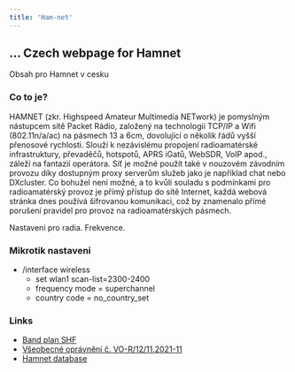 ```yaml
---
title: 'Ham-net'
---
```


## ... Czech webpage for Hamnet

Obsah pro Hamnet v cesku
### Co to je?
 HAMNET (zkr. Highspeed Amateur Multimedia NETwork) je pomyslným nástupcem sítě Packet Rádio, založený na technologií TCP/IP a Wifi (802.11n/a/ac) na pásmech 13 a 6cm, dovolující o několik řádů vyšší přenosové rychlosti.
 Slouží k nezávislému propojení radioamatérské infrastruktury, převaděčů, hotspotů, APRS iGatů, WebSDR, VoIP apod., záleží na fantazií operátora. Síť je možné použít také v nouzovém závodním provozu díky dostupným proxy serverům služeb jako je například chat nebo DXcluster.
 Co bohužel není možné, a to kvůli souladu s podmínkami pro radioamatérský provoz je přímý přístup do sítě Internet, každá webová stránka dnes používá šifrovanou komunikaci, což by znamenalo přímé porušení pravidel pro provoz na radioamatérských pásmech.


Nastaveni pro radia. Frekvence.


### Mikrotik nastaveni
 - /interface wireless
   - set wlan1 scan-list=2300-2400
   - frequency mode = superchannel
   - country code = no_country_set

### Links
 - [Band plan SHF](https://www.iaru-r1.org/wp-content/uploads/2020/12/SHF-Bandplan.pdf)
 - [Všeobecné oprávnění č. VO-R/12/11.2021-11](https://ctu.gov.cz/sites/default/files/obsah/vo-r_12-112021-11.pdf)
 - [Hamnet database](https://hamnetdb.net/)
